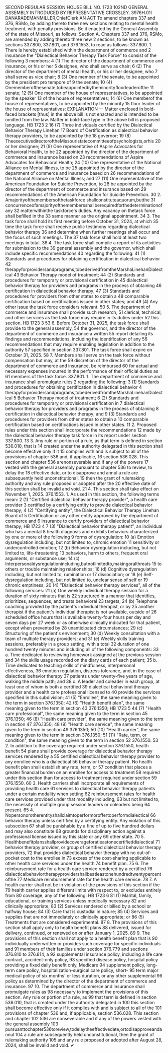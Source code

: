 SECOND REGULAR SESSION
HOUSE BILL NO. 1723
102ND GENERAL ASSEMBLY
INTRODUCED BY REPRESENTATIVE CROSSLEY.
3976H.01I DANARADEMANMILLER,ChiefClerk
AN ACT
To amend chapters 337 and 376, RSMo, by adding thereto three new sections relating to
mental health treatment, with penalty provisions.
Be it enacted by the General Assembly of the state of Missouri, as follows:
Section A. Chapters 337 and 376, RSMo, are amended by adding thereto three new
2 sections, to be known as sections 337.800, 337.801, and 376.1553, to read as follows:
337.800. 1. There is hereby established within the department of commerce and
2 insurance the "Dialectical Behavior Therapy Task Force" to consist of the following
3 members:
4 (1) The director of the department of commerce and insurance, or his or her
5 designee, who shall serve as chair;
6 (2) The director of the department of mental health, or his or her designee, who
7 shall serve as vice chair;
8 (3) One member of the senate, to be appointed by the president pro tempore of
9 the senate;
10 (4) Onememberofthesenate,tobeappointedbytheminorityfloorleaderofthe
11 senate;
12 (5) One member of the house of representatives, to be appointed by the speaker
13 of the house of representatives;
14 (6) One memberof the house of representatives, to be appointed by the minority
15 floor leader of the house of representatives;
EXPLANATION — Matter enclosed in bold-faced brackets [thus] in the above bill is not enacted and is
intended to be omitted from the law. Matter in bold-face type in the above bill is proposed language.
HB 1723 2
16 (7) Three individuals certified by the Dialectical Behavior Therapy Linehan
17 Board of Certification as dialectical behavior therapy providers, to be appointed by the
18 governor;
19 (8) TheexecutivedirectoroftheMissouristatecommitteeofpsychologists,orhis
20 or her designee;
21 (9) One representative of Aspire Advocates for Behavioral Health, to be
22 appointed by the director of the department of commerce and insurance based on
23 recommendations of Aspire Advocates for Behavioral Health;
24 (10) One representative of the National Alliance on Mental Illness, to be
25 appointed by the director of the department of commerce and insurance based on
26 recommendations of the National Alliance on Mental Illness; and
27 (11) One representative of the American Foundation for Suicide Prevention, to
28 be appointed by the director of the department of commerce and insurance based on
29 recommendations of the American Foundation for Suicide Prevention.
30 2. Amajorityofthemembersofthetaskforce shallconstituteaquorum,butthe
31 concurrenceofamajorityofthemembersshallberequiredforthedeterminationofany
32 matterwithinthe taskforce's duties. Any vacancy on thetask force shall befilled in the
33 same manner as the original appointment.
34 3. The task force shall hold its first meeting before October 31, 2024, at which
35 time the task force shall receive public testimony regarding dialectical behavior therapy
36 and determine when further meetings shall occur and the focus of such meetings. The
37 task force shall hold at least two meetings in total.
38 4. The task force shall compile a report of its activities for submission to the
39 general assembly and the governor, which shall include specific recommendations
40 regarding the following:
41 (1) Standards and procedures for obtaining certification in dialectical behavior
42 therapyforprovidersandprograms,tobederivedfromtheMarshaLinehanDialectical
43 Behavior Therapy model of treatment;
44 (2) Standards and procedures for temporary or provisional certification in
45 dialectical behavior therapy for providers and programs in the process of obtaining
46 certification in dialectical behavior therapy;
47 (3) Standards and procedures for providers from other states to obtain a
48 comparable certification based on certifications issued in other states; and
49 (4) Any other issue the task force considers relevant.
50 5. The department of commerce and insurance shall provide such research,
51 clerical, technical, and other services as the task force may require in its duties under
52 this section.
HB 1723 3
53 6. Before October 31, 2025, the task force shall provide to the general assembly,
54 the governor, and the director of the department of commerce and insurance a written
55 report detailing its findings and recommendations, including the identification of any
56 recommendations that may require enabling legislation in addition to the authority
57 specified in section 337.801. The task force shall expire on October 31, 2025.
58 7. Members shall serve on the task force without compensation but may, at the
59 discretion of the director of the department of commerce and insurance, be reimbursed
60 for actual and necessary expenses incurred in the performance of their official duties as
61 members of the task force.
337.801. 1. The department of commerce and insurance shall promulgate rules
2 regarding the following:
3 (1) Standards and procedures for obtaining certification in dialectical behavior
4 therapyforprovidersandprograms,tobederivedfromtheMarshaLinehanDialectical
5 Behavior Therapy model of treatment;
6 (2) Standards and procedures for temporary or provisional certification in
7 dialectical behavior therapy for providers and programs in the process of obtaining
8 certification in dialectical behavior therapy; and
9 (3) Standards and procedures for providers from other states to obtain a
10 comparable certification based on certifications issued in other states.
11 2. Proposed rules under this section shall incorporate the recommendations
12 made by the dialectical behavior therapy task force in its report under section 337.800.
13 3. Any rule or portion of a rule, as that term is defined in section 536.010, that is
14 created under the authority delegated in this section shall become effective only if it
15 complies with and is subject to all of the provisions of chapter 536 and, if applicable,
16 section 536.028. This section and chapter 536 arenonseverable and if any of the powers
17 vested with the general assembly pursuant to chapter 536 to review, to delay the
18 effective date, or to disapprove and annul a rule are subsequently held unconstitutional,
19 then the grant of rulemaking authority and any rule proposed or adopted after the
20 effective date of this section shall be invalid and void.
21 4. This section shall take effect on November 1, 2025.
376.1553. 1. As used in this section, the following terms mean:
2 (1) "Certified dialectical behavior therapy provider", a health care provider
3 certified by a certifying entity to provide dialectical behavior therapy;
4 (2) "Certifying entity", the Dialectical Behavior Therapy Linehan Board of
5 Certification or any other entity approved by the department of commerce and
6 insurance to certify providers of dialectical behavior therapy;
HB 1723 4
7 (3) "Dialectical behavior therapy patient", an individual who has a mental
8 health diagnosis and exhibits behaviors characterized by one or more of the following
9 forms of dysregulation:
10 (a) Emotion dysregulation including, but not limited to, chronic emotion
11 sensitivity or undercontrolled emotion;
12 (b) Behavior dysregulation including, but not limited to, life-threatening
13 behaviors, harm to others, frequent oral arguments, or substance use;
14 (c) Interpersonaldysregulationincluding,butnotlimitedto,makingoralthreats
15 to others or trouble maintaining relationships;
16 (d) Cognitive dysregulation including, but not limited to, rumination or
17 dissociation; or
18 (e) Self-dysregulation including, but not limited to, unclear sense of self or
19 chronic emptiness;
20 (4) "Dialectical behavior therapy services", all of the following services:
21 (a) One weekly individual therapy session for a duration of sixty minutes that is
22 structured in a manner that identifies, prioritizes, sequences, and treats behavioral
23 targets;
24 (b) Telephone coaching provided by the patient's individual therapist, or by
25 another therapist if the patient's individual therapist is not available, outside of
26 scheduled office hours that is available twenty-four hours per day and seven days per
27 week or as otherwise clinically indicated for that patient, except when prevented by
28 unanticipated circumstances;
29 (c) Structuring of the patient's environment;
30 (d) Weekly consultation with a team of multiple therapy providers; and
31 (e) Weekly skills training sessions, preferably in a group setting, with a total
32 duration of one hundred twenty minutes and including all of the following components:
33 a. Time dedicated to reviewing homework assigned at the previous session and
34 the skills usage recorded on the diary cards of each patient;
35 b. Time dedicated to teaching skills of mindfulness, interpersonal effectiveness,
36 emotion regulation, distress tolerance, and, in the case of dialectical behavior therapy
37 patients under twenty-five years of age, walking the middle path; and
38 c. A leader and coleader in each group, at least one of whom is both a certified
39 dialectical behavioral therapy provider and a health care professional licensed to
40 provide the services specified in this subdivision;
41 (5) "Enrollee", the same meaning given to the term in section 376.1350;
42 (6) "Health benefit plan", the same meaning given to the term in section
43 376.1350;
HB 1723 5
44 (7) "Health care professional", the same meaning given to the term in section
45 376.1350;
46 (8) "Health care provider", the same meaning given to the term in section
47 376.1350;
48 (9) "Health care service", the same meaning given to the term in section
49 376.1350;
50 (10) "Health carrier", the same meaning given to the term in section 376.1350;
51 (11) "Rate, term, or condition", the same meaning given to the term in section
52 376.1550.
53 2. In addition to the coverage required under section 376.1550, health benefit
54 plans shall provide coverage for dialectical behavior therapy services rendered by a
55 certified dialectical behavior therapy provider to any enrollee who is a dialectical
56 behavior therapy patient. No health benefit plan shall establish any rate, term, or
57 condition that places a greater financial burden on an enrollee for access to treatment
58 required under this section than for access to treatment required under section
59 376.1550.
60 3. Health carriers shall incorporate all requirements of providing health care
61 services to dialectical behavior therapy patients under a certain modality when setting
62 reimbursement rates for health care services provided under that modality including,
63 but not limited to, the necessity of multiple group session leaders or coleaders being
64 present.
65 4. Nopersonorotherentityshallclaimtoperformoroffertoperformdialectical
66 behavior therapy unless certified by a certifying entity. Any violation of this subsection
67 shall be punishable by a fine of up to five hundred dollars and may also constitute
68 grounds for disciplinary action against a professional license issued by this state or any
69 other state.
70 5. Healthbenefitplansshallprovidecoverageforatleastonecertifieddialectical
71 behavior therapy provider, or group of certified dialectical behavior therapy providers,
72 that provides dialectical behavior therapy with no out-of-pocket cost to the enrollee in
73 excess of the cost-sharing applicable to other health care services under the health
74 benefit plan.
75 6. The reimbursement rate for a health care service rendered by a certified
76 dialecticalbehaviortherapyprovidershallbeatleastonehundredtwentypercentofthe
77 Medicare reimbursement rate for the health care service.
78 7. A health carrier shall not be in violation of the provisions of this section if the
79 health carrier applies different limits with respect to, or excludes entirely from
80 coverage, any of the following:
HB 1723 6
81 (1) Marital, family, educational, or training services unless medically necessary
82 and clinically appropriate;
83 (2) Services rendered or billed by a school or halfway house;
84 (3) Care that is custodial in nature;
85 (4) Services and supplies that are not immediately or clinically appropriate; or
86 (5) Treatments that are considered experimental.
87 8. The provisions of this section shall apply only to health benefit plans
88 delivered, issued for delivery, continued, or renewed on or after January 1, 2025.
89 9. The provisions of this section shall not apply to a health benefit plan that is
90 individually underwritten or provides such coverage for specific individuals and
91 members of their families under section 376.779 and sections 376.810 to 376.814, a
92 supplemental insurance policy, including a life care contract, accident-only policy,
93 specified disease policy, hospital policy providing a fixed daily benefit only, Medicare
94 supplement policy, long-term care policy, hospitalization-surgical care policy, short-
95 term major medical policy of six months' or less duration, or any other supplemental
96 policy as determined by the director of the department of commerce and insurance.
97 10. The department of commerce and insurance shall promulgate rules as
98 necessary to implement the provisions of this section. Any rule or portion of a rule, as
99 that term is defined in section 536.010, that is created under the authority delegated in
100 this section shall become effective only if it complies with and is subject to all of the
101 provisions of chapter 536 and, if applicable, section 536.028. This section and chapter
102 536 are nonseverable and if any of the powers vested with the general assembly
103 pursuanttochapter536toreview,todelaytheeffectivedate,ortodisapproveandannul
104 a rule are subsequently held unconstitutional, then the grant of rulemaking authority
105 and any rule proposed or adopted after August 28, 2024, shall be invalid and void.
✔